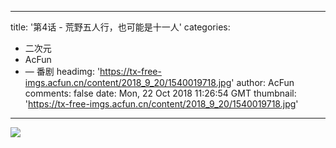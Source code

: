 
---
title: '第4话 - 荒野五人行，也可能是十一人'
categories: 
 - 二次元
 - AcFun
 - — 番剧
headimg: 'https://tx-free-imgs.acfun.cn/content/2018_9_20/1540019718.jpg'
author: AcFun
comments: false
date: Mon, 22 Oct 2018 11:26:54 GMT
thumbnail: 'https://tx-free-imgs.acfun.cn/content/2018_9_20/1540019718.jpg'
---

<div>   
<img src="https://tx-free-imgs.acfun.cn/content/2018_9_20/1540019718.jpg" referrerpolicy="no-referrer">  
</div>
            
